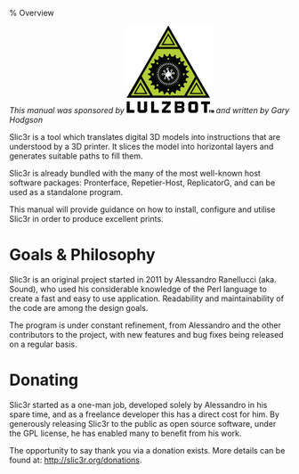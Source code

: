 % Overview

*This manual was sponsored by* ![image](images/lulzbot_logo.png)
*and written by Gary Hodgson*

Slic3r is a tool which translates digital 3D models into instructions
that are understood by a 3D printer. It slices the model into horizontal
layers and generates suitable paths to fill them.

Slic3r is already bundled with the many of the most well-known host
software packages: Pronterface, Repetier-Host, ReplicatorG, and can be
used as a standalone program.

This manual will provide guidance on how to install, configure and
utilise Slic3r in order to produce excellent prints.

Goals & Philosophy
==================

Slic3r is an original project started in 2011 by Alessandro Ranellucci
(aka. Sound), who used his considerable knowledge of the Perl language
to create a fast and easy to use application. Readability and
maintainability of the code are among the design goals.

The program is under constant refinement, from Alessandro and the other
contributors to the project, with new features and bug fixes being
released on a regular basis.

Donating
========

Slic3r started as a one-man job, developed solely by Alessandro in his
spare time, and as a freelance developer this has a direct cost for him.
By generously releasing Slic3r to the public as open source software,
under the GPL license, he has enabled many to benefit from his work.

The opportunity to say thank you via a donation exists. More details can
be found at: <http://slic3r.org/donations>.
